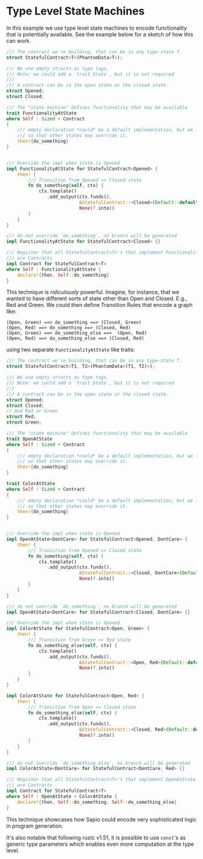 # Type Level State Machines

In this example we use type level state machines to encode functionality that
is potentially available. See the example below for a sketch of how this can work.


```rust
/// The contract we're building, that can be in any type-state T.
struct StatefulContract<T>(PhantomData<T>);

/// We use empty structs as type tags.
/// Note: we could add a `trait State`, but it is not required
/// 
/// A contract can be in the open state or the closed state.
struct Opened;
struct Closed;

/// The "state machine" defines functionality that may be available
trait FunctionalityAtState 
where Self : Sized + Contract
{
    /// empty declaration *could* be a default implementation, but we leave it empty
    /// so that other states may override it.
    then!{do_something}
}


/// Override the impl when state is Opened
impl FunctionalityAtState for StatefulContract<Opened> {
    then! {
        /// Transition from Opened => Closed state
        fn do_something(self, ctx) {
            ctx.template()
               .add_output(ctx.funds(),
                           &StatefulContract::<Closed>(Default::default()),
                           None)?.into()
        }
    }
}

/// do not override `do_something`, no branch will be generated
impl FunctionalityAtState for StatefulContract<Closed> {}

/// Register that all StatefulContract<T>'s that implement FunctionalityAtState
/// are Contracts
impl Contract for StatefulContract<T>
where Self : FunctionalityAtState {
    declare!{then, Self::do_something}
}
```

This technique is *ridiculously* powerful. Imagine, for instance, that we
wanted to have different sorts of state other than Open and Closed. E.g., Red
and Green. We could then define Transition Rules that encode a graph like:

```
(Open, Green) ==> do_something ==> (Closed, Green)
(Open, Red) ==> do_something ==> (Closed, Red)
(Open, Green) ==> do_something_else ==>  (Open, Red)
(Open, Red) ==> do_something_else ==> (Closed, Red)
```
using two separate `FunctionalityAtState` like traits:

```rust
/// The contract we're building, that can be in any type-state T.
struct StatefulContract<T1, T2>(PhantomData<(T1, T2)>);

/// We use empty structs as type tags.
/// Note: we could add a `trait State`, but it is not required
/// 
/// A contract can be in the open state or the closed state.
struct Opened;
struct Closed;
// And Red or Green
struct Red;
struct Green;

/// The "state machine" defines functionality that may be available
trait OpenAtState 
where Self : Sized + Contract
{
    /// empty declaration *could* be a default implementation, but we leave it empty
    /// so that other states may override it.
    then!{do_something}
}

trait ColorAtState 
where Self : Sized + Contract
{
    /// empty declaration *could* be a default implementation, but we leave it empty
    /// so that other states may override it.
    then!{do_something}
}


/// Override the impl when state is Opened
impl OpenAtState<DontCare> for StatefulContract<Opened, DontCare> {
    then! {
        /// Transition from Opened => Closed state
        fn do_something(self, ctx) {
            ctx.template()
               .add_output(ctx.funds(),
                           &StatefulContract::<Closed, DontCare>(Default::default()),
                           None)?.into()
        }
    }
}

/// do not override `do_something`, no branch will be generated
impl OpenAtState<DontCare> for StatefulContract<Closed, DontCare> {}

/// Override the impl when state is Opened
impl ColorAtState for StatefulContract<Open, Green> {
    then! {
        /// Transition from Green => Red state
        fn do_something_else(self, ctx) {
            ctx.template()
               .add_output(ctx.funds(),
                           &StatefulContract::<Open, Red>(Default::default()),
                           None)?.into()
        }
    }
}

impl ColorAtState for StatefulContract<Open, Red> {
    then! {
        /// Transition from Open => Closed state
        fn do_something_else(self, ctx) {
            ctx.template()
               .add_output(ctx.funds(),
                           &StatefulContract::<Closed, Red>(Default::default()),
                           None)?.into()
        }
    }
}

/// do not override `do_something_else`, no branch will be generated
impl ColorAtState<DontCare> for StatefulContract<DontCare, Red> {}

/// Register that all StatefulContract<T>'s that implement OpenAtState
/// are Contracts
impl Contract for StatefulContract<T>
where Self : OpenAtState + ColorAtState {
    declare!{then, Self::do_something, Self::do_something_else}
}
```


This technique showcases how Sapio could encode very sophisticated logic in
program generation.

It's also notable that following rustc v1.51, it is possible to use `const`'s
as generic type parameters which enables even more computation at the type level.